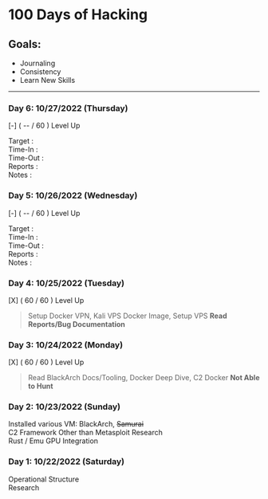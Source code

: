 # 100 Days of Hacking

## Goals:
- Journaling
- Consistency
- Learn New Skills

***

### Day 6: 10/27/2022 (Thursday)
[-] ( -- / 60 ) Level Up
> 
Target      : <br>
Time-In     : <br>
Time-Out    : <br>
Reports     : <br>
Notes       : <br>

### Day 5: 10/26/2022 (Wednesday)
[-] ( -- / 60 ) Level Up
> 
Target      : <br>
Time-In     : <br>
Time-Out    : <br>
Reports     : <br>
Notes       : <br>

### Day 4: 10/25/2022 (Tuesday)
[X] ( 60 / 60 ) Level Up
> Setup Docker VPN, Kali VPS Docker Image, Setup VPS
**Read Reports/Bug Documentation**

### Day 3: 10/24/2022 (Monday)
[X] ( 60 / 60 ) Level Up
> Read BlackArch Docs/Tooling, Docker Deep Dive, C2 Docker
**Not Able to Hunt**


### Day 2: 10/23/2022 (Sunday)
Installed various VM: BlackArch, ~~Samurai~~ <br>
C2 Framework Other than Metasploit Research <br>
Rust / Emu GPU Integration

### Day 1: 10/22/2022 (Saturday)
Operational Structure <br>
Research
